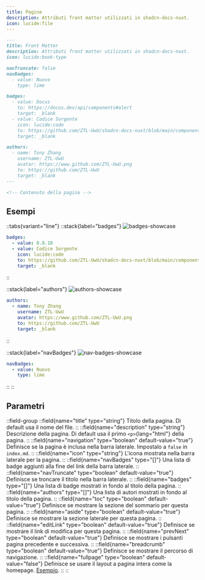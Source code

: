 ```yaml
---
title: Pagine
description: Attributi front matter utilizzati in shadcn-docs-nuxt.
icon: lucide:file
---
```


```md
---
title: Front Matter
description: Attributi front matter utilizzati in shadcn-docs-nuxt.
icon: lucide:book-type

navTruncate: false
navBadges:
  - value: Nuovo
    type: lime

badges:
  - value: Docus
    to: https://docus.dev/api/components#alert
    target: _blank
  - value: Codice Sorgente
    icon: lucide:code
    to: https://github.com/ZTL-UwU/shadcn-docs-nuxt/blob/main/components/content/Alert.vue
    target: _blank

authors:
  - name: Tony Zhang
    username: ZTL-UwU
    avatar: https://www.github.com/ZTL-UwU.png
    to: https://github.com/ZTL-UwU
    target: _blank
---

<!-- Contenuto della pagina -->
```

## Esempi

::tabs{variant="line"}
::stack{label="badges"}
![badges-showcase](/front-matter-showcase/badges.png)
```yml
badges:
  - value: 0.8.10
  - value: Codice Sorgente
    icon: lucide:code
    to: https://github.com/ZTL-UwU/shadcn-docs-nuxt/blob/main/components/content/FileTree.vue
    target: _blank
```
::

::stack{label="authors"}
![authors-showcase](/front-matter-showcase/authors.png)
```yml
authors:
  - name: Tony Zhang
    username: ZTL-UwU
    avatar: https://www.github.com/ZTL-UwU.png
    to: https://github.com/ZTL-UwU
    target: _blank
```
::

::stack{label="navBadges"}
![nav-badges-showcase](/front-matter-showcase/nav-badges.png)
```yml
navBadges:
  - value: Nuovo
    type: lime
```
::
::

## Parametri

::field-group
  ::field{name="title" type="string"}
  Titolo della pagina. Di default usa il nome del file.
  ::
  ::field{name="description" type="string"}
  Descrizione della pagina. Di default usa il primo `<p>`{lang="html"} della pagina.
  ::
  ::field{name="navigation" type="boolean" default-value="true"}
  Definisce se la pagina è inclusa nella barra laterale. Impostalo a `false` in `index.md`.
  ::
  ::field{name="icon" type="string"}
  L'icona mostrata nella barra laterale per la pagina.
  ::
  ::field{name="navBadges" type="[]"}
  Una lista di badge aggiunti alla fine del link della barra laterale.
  ::
  ::field{name="navTruncate" type="boolean" default-value="true"}
  Definisce se troncare il titolo nella barra laterale.
  ::
  ::field{name="badges" type="[]"}
  Una lista di badge mostrati in fondo al titolo della pagina.
  ::
  ::field{name="authors" type="[]"}
  Una lista di autori mostrati in fondo al titolo della pagina.
  ::
  ::field{name="toc" type="boolean" default-value="true"}
  Definisce se mostrare la sezione del sommario per questa pagina.
  ::
  ::field{name="aside" type="boolean" default-value="true"}
  Definisce se mostrare la sezione laterale per questa pagina.
  ::
  ::field{name="editLink" type="boolean" default-value="true"}
  Definisce se mostrare il link di modifica per questa pagina.
  ::
  ::field{name="prevNext" type="boolean" default-value="true"}
  Definisce se mostrare i pulsanti pagina precedente e successiva.
  ::
  ::field{name="breadcrumb" type="boolean" default-value="true"}
  Definisce se mostrare il percorso di navigazione.
  ::
  ::field{name="fullpage" type="boolean" default-value="false"}
  Definisce se usare il layout a pagina intera come la homepage. [Esempio](./full-page-example).
  ::
::
